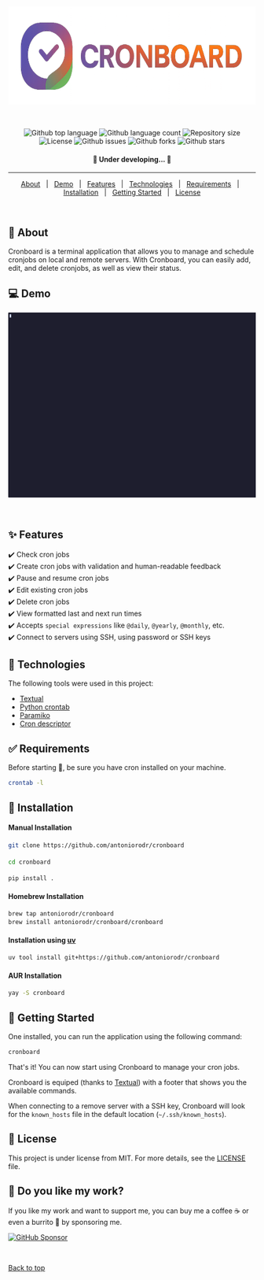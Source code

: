 <div align="center" id="top"> 
  <img src="./.github/cronboard.png" alt="Cronboard" height=200 />

&#xa0;

</div>

<p align="center">
  <img alt="Github top language" src="https://img.shields.io/github/languages/top/antoniorodr/Cronboard?color=56BEB8">

  <img alt="Github language count" src="https://img.shields.io/github/languages/count/antoniorodr/Cronboard?color=56BEB8">

  <img alt="Repository size" src="https://img.shields.io/github/repo-size/antoniorodr/Cronboard?color=56BEB8">

  <img alt="License" src="https://img.shields.io/github/license/antoniorodr/Cronboard?color=56BEB8">

  <img alt="Github issues" src="https://img.shields.io/github/issues/antoniorodr/Cronboard?color=56BEB8" />

  <img alt="Github forks" src="https://img.shields.io/github/forks/antoniorodr/Cronboard?color=56BEB8" />

  <img alt="Github stars" src="https://img.shields.io/github/stars/antoniorodr/Cronboard?color=56BEB8" /> 
</p>

<h4 align="center">
	🚧 Under developing...  🚧
</h4>

<hr>

<p align="center">
  <a href="#dart-about">About</a> &#xa0; | &#xa0;
  <a href="#computer-demo">Demo</a> &#xa0; | &#xa0;
  <a href="#sparkles-features">Features</a> &#xa0; | &#xa0;
  <a href="#rocket-technologies">Technologies</a> &#xa0; | &#xa0;
  <a href="#white_check_mark-requirements">Requirements</a> &#xa0; | &#xa0;
  <a href="#checkered_flag-installation">Installation</a> &#xa0; | &#xa0;
  <a href="#bookmark_tabs-getting-started">Getting Started</a> &#xa0; | &#xa0;
  <a href="#memo-license">License</a>
</p>

<br>

## :dart: About

Cronboard is a terminal application that allows you to manage and schedule cronjobs on local and remote servers. With Cronboard, you can easily add, edit, and delete cronjobs, as well as view their status.

## :computer: Demo

<div align="center" id="top">
  <img src="./.github/cronboard.gif" alt="lexy" />

&#xa0;

</div>

## :sparkles: Features

:heavy_check_mark: Check cron jobs\
:heavy_check_mark: Create cron jobs with validation and human-readable feedback\
:heavy_check_mark: Pause and resume cron jobs\
:heavy_check_mark: Edit existing cron jobs\
:heavy_check_mark: Delete cron jobs\
:heavy_check_mark: View formatted last and next run times\
:heavy_check_mark: Accepts `special expressions` like `@daily`, `@yearly`, `@monthly`, etc.\
:heavy_check_mark: Connect to servers using SSH, using password or SSH keys

## :rocket: Technologies

The following tools were used in this project:

- [Textual](https://textual.textualize.io)
- [Python crontab](https://pypi.org/project/python-crontab/)
- [Paramiko](https://github.com/paramiko/paramiko)
- [Cron descriptor](https://github.com/Salamek/cron-descriptor)

## :white_check_mark: Requirements

Before starting :checkered_flag:, be sure you have cron installed on your machine.

```bash
crontab -l
```

## :checkered_flag: Installation

#### Manual Installation

```bash
git clone https://github.com/antoniorodr/cronboard

cd cronboard

pip install .
```

#### Homebrew Installation

```bash
brew tap antoniorodr/cronboard
brew install antoniorodr/cronboard/cronboard
```

#### Installation using [uv](https://docs.astral.sh/uv/)

```bash
uv tool install git+https://github.com/antoniorodr/cronboard
```

#### AUR Installation

```bash
yay -S cronboard
```

## :bookmark_tabs: Getting Started

One installed, you can run the application using the following command:

```bash
cronboard
```

That's it! You can now start using Cronboard to manage your cron jobs.

Cronboard is equiped (thanks to [Textual](https://textual.textualize.io)) with a footer that shows you the available commands.

When connecting to a remove server with a SSH key, Cronboard will look for the `known_hosts` file in the default location (`~/.ssh/known_hosts`).

## :memo: License

This project is under license from MIT. For more details, see the [LICENSE](LICENSE.md) file.

## :eyes: Do you like my work?

If you like my work and want to support me, you can buy me a coffee ☕ or even a burrito 🌯 by sponsoring me.

[![GitHub Sponsor](https://img.shields.io/badge/Sponsor_on_GitHub-30363D?logo=github&style=for-the-badge)](https://github.com/sponsors/antoniorodr)

&#xa0;

<a href="#top">Back to top</a>
